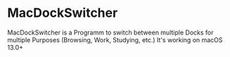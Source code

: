 # MacDockSwitcher

MacDockSwitcher is a Programm to switch between multiple Docks for multiple Purposes (Browsing, Work, Studying, etc.)
It's working on macOS 13.0+
